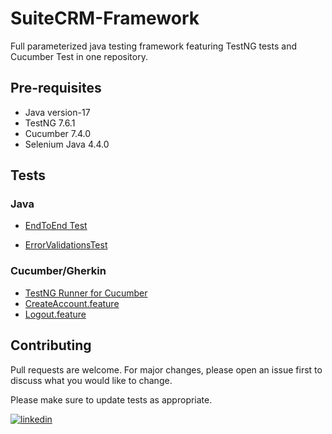# SuiteCRM-Framework
Full parameterized java testing framework featuring TestNG tests and Cucumber Test in one repository.

## Pre-requisites
- Java version-17
- TestNG 7.6.1
- Cucumber 7.4.0
- Selenium Java 4.4.0



## Tests
### Java

- [EndToEnd Test](https://github.com/manpreetgillqa/SuiteCRM-Framework/blob/main/src/test/java/FreeRunTests/EndToEnd.java)

- [ErrorValidationsTest](https://github.com/manpreetgillqa/SuiteCRM-Framework/blob/main/src/test/java/Tests/ErrorValidationsTest.java)

### Cucumber/Gherkin
- [TestNG Runner for Cucumber](https://github.com/manpreetgillqa/SuiteCRM-Framework/blob/main/src/test/java/cucumber/TestNGRunner.java)
- [CreateAccount.feature](https://github.com/manpreetgillqa/SuiteCRM-Framework/blob/main/src/test/java/cucumber/CreateAccount.feature)
- [Logout.feature](https://github.com/manpreetgillqa/SuiteCRM-Framework/blob/main/src/test/java/cucumber/Logout.feature)



## Contributing
Pull requests are welcome. For major changes, please open an issue first to discuss what you would like to change.

Please make sure to update tests as appropriate.

[![linkedin](https://img.shields.io/badge/linkedin-0A66C2?style=for-the-badge&logo=linkedin&logoColor=white)](https://www.linkedin.com/in/manpreet-gill-786420251/)
